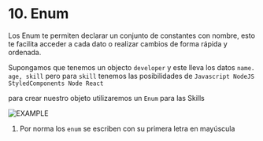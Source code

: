 # 10. Enum

Los Enum te permiten declarar un conjunto de constantes con nombre, esto te facilita acceder a cada dato o realizar cambios de forma rápida y ordenada.

Supongamos que tenemos un objecto `developer` y este lleva los datos `name. age, skill` pero para `skill` tenemos las posibilidades de `Javascript NodeJS StyledComponents Node React`

para crear nuestro objeto utilizaremos un `Enum` para las Skills

<img src="./img/1.png" alt="EXAMPLE" style="max-width:500px"/>

1. Por norma los `enum` se escriben con su primera letra en mayúscula